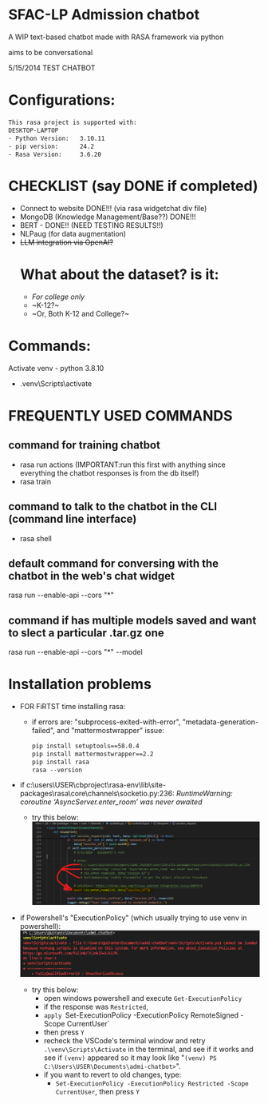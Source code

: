 # SFAC-LP Admission chatbot
A WIP text-based chatbot made with RASA framework via python

aims to be conversational

5/15/2014 TEST CHATBOT

# Configurations:
    This rasa project is supported with:
    DESKTOP-LAPTOP
    - Python Version:   3.10.11
    - pip version:      24.2
    - Rasa Version:     3.6.20

# CHECKLIST (say DONE if completed)
- Connect to website DONE!!! (via rasa widgetchat div file)
- MongoDB (Knowledge Management/Base??) DONE!!!
- BERT - DONE!! (NEED TESTING RESULTS!!)
- NLPaug (for data augmentation)
- ~~LLM integration via OpenAI?~~
    # What about the dataset? is it:
    - _For college only_
    - ~K-12?~
    - ~Or, Both K-12 and College?~

# Commands:

Activate venv - python 3.8.10

- .venv\Scripts\activate

# FREQUENTLY USED COMMANDS
## command for training chatbot
- rasa run actions (IMPORTANT:run this first with anything since everything the chatbot responses is from the db itself)
- rasa train
## command to talk to the chatbot in the CLI (command line interface)
- rasa shell
## default command for conversing with the chatbot in the web's chat widget
rasa run --enable-api --cors "*"
## command if has multiple models saved and want to slect a particular .tar.gz one
rasa run --enable-api --cors "*" --model <path>

# Installation problems
- FOR FiRTST time installing rasa:
    - if errors are:
        "subprocess-exited-with-error", "metadata-generation-failed", and
        "mattermostwrapper" issue:
        ```
        pip install setuptools==58.0.4
        pip install mattermostwrapper==2.2
        pip install rasa
        rasa --version
        ```

- if c:\users\USER\cbproject\rasa-env\lib\site-packages\rasa\core\channels\socketio.py:236: 
    _RuntimeWarning: coroutine ‘AsyncServer.enter_room’ was never awaited_
    - try this below:![async_236_warning](docs/images/async_236_warning.png)
    

- if Powershell's "ExecutionPolicy" (which usually trying to use venv in powershell):
    ![Execution policy](docs/images/execution_policy.png)
    - try this below:
        - open windows powershell and execute `Get-ExecutionPolicy`
        - if the response was `Restricted`, 
        - `apply `Set-ExecutionPolicy -ExecutionPolicy RemoteSigned -Scope CurrentUser`
        - then press `Y`
        - recheck the VSCode's terminal window and retry `.\venv\Scripts\Activate` in the terminal, and see if it works and see if `(venv)` appeared so it may look like "`(venv) PS C:\Users\USER\Documents\admi-chatbot>`".
        - if you want to revert to old changes, type:
            - `Set-ExecutionPolicy -ExecutionPolicy Restricted -Scope CurrentUser`, then press `Y`




        

